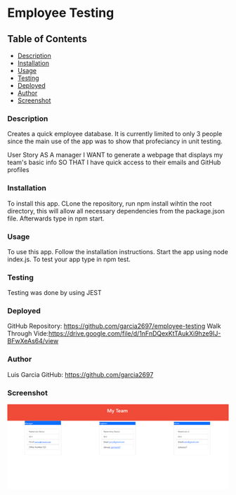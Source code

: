 # Employee Testing


## Table of Contents

- [Description](#Description)
- [Installation](#Installation)
- [Usage](#Usage)
- [Testing](#Testing)
- [Deployed](#Deployed)
- [Author](#author)
- [Screenshot](#Screenshot)


### Description
Creates a quick employee database. It is currently limited to only 3 people since the main use of the app was to show that profeciancy in unit testing. 

User Story
AS A manager
I WANT to generate a webpage that displays my team's basic info
SO THAT I have quick access to their emails and GitHub profiles

### Installation
To install this app. CLone the repository, run npm install wihtin the root directory, this will allow all necessary dependencies from the package.json file. Afterwards type in npm start. 

### Usage
To use this app. Follow the installation instructions. Start the app using node index.js. To test your app type in npm test.

### Testing
Testing was done by using JEST

### Deployed
GitHub Repository: https://github.com/garcia2697/employee-testing
Walk Through Vide:https://drive.google.com/file/d/1nFnDQexKtTAukXi9hze9IJ-BFwXeAs64/view


### Author
Luis Garcia
GitHub: https://github.com/garcia2697

### Screenshot
![Image of app](screenshot.PNG)